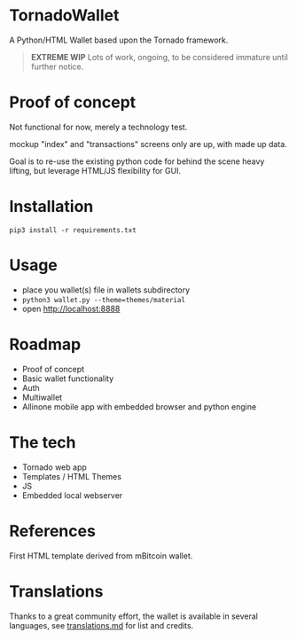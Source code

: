 # TornadoWallet

A Python/HTML Wallet based upon the Tornado framework.

> **EXTREME WIP** Lots of work, ongoing, to be considered immature until further notice.

# Proof of concept

Not functional for now, merely a technology test.

mockup "index" and "transactions" screens only are up, with made up data.

Goal is to re-use the existing python code for behind the scene heavy lifting, but leverage HTML/JS flexibility for GUI.

# Installation

`pip3 install -r requirements.txt`

# Usage

* place you wallet(s) file in wallets subdirectory
* `python3 wallet.py --theme=themes/material`
* open [http://localhost:8888](http://localhost:8888)

# Roadmap

* Proof of concept
* Basic wallet functionality
* Auth
* Multiwallet
* Allinone mobile app with embedded browser and python engine

# The tech

* Tornado web app
* Templates / HTML Themes
* JS
* Embedded local webserver

# References

First HTML template derived from mBitcoin wallet.  

# Translations

Thanks to a great community effort, the wallet is available in several languages, see [translations.md](translations.md) for list and credits. 
